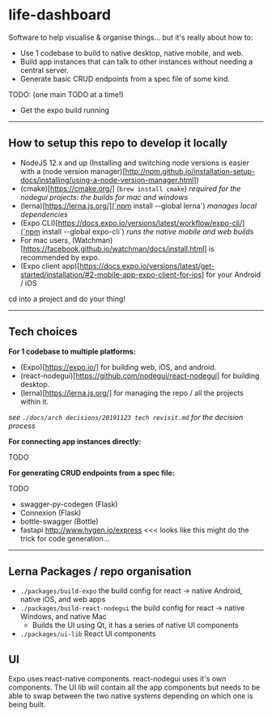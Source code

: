 # life-dashboard

Software to help visualise & organise things... but it's really about how to:

- Use 1 codebase to build to native desktop, native mobile, and web. 
- Build app instances that can talk to other instances without needing a central server.
- Generate basic CRUD endpoints from a spec file of some kind.

TODO: (one main TODO at a time!)

 - Get the expo build running

---

## How to setup this repo to develop it locally

- NodeJS 12.x and up (Installing and switching node versions is easier with a (node version manager)[http://npm.github.io/installation-setup-docs/installing/using-a-node-version-manager.html])
- (cmake)[https://cmake.org/] (`brew install cmake`) _required for the nodegui projects: the builds for mac and windows_
- (lerna)[https://lerna.js.org/](`npm install --global lerna`) _manages local dependencies_
- (Expo CLI)[https://docs.expo.io/versions/latest/workflow/expo-cli/](`npm install --global expo-cli`) _runs the native mobile and web builds_
- For mac users, (Watchman)[https://facebook.github.io/watchman/docs/install.html] is recommended by expo.
- (Expo client app)[https://docs.expo.io/versions/latest/get-started/installation/#2-mobile-app-expo-client-for-ios] for your Android / iOS

cd into a project and do your thing!

---

## Tech choices

**For 1 codebase to multiple platforms:**

- (Expo)[https://expo.io/] for building web, iOS, and android.
- (react-nodegui)[https://github.com/nodegui/react-nodegui] for building desktop.
- (lerna)[https://lerna.js.org/] for managing the repo / all the projects within it.

_see `./docs/arch decisions/20191123 tech revisit.md` for the decision process_

**For connecting app instances directly:**

TODO

**For generating CRUD endpoints from a spec file:**

TODO

* swagger-py-codegen (Flask)
* Connexion (Flask)
* bottle-swagger (Bottle)
* fastapi
http://www.hygen.io/express <<< looks like this might do the trick for code generation...

---

## Lerna Packages / repo organisation

- `./packages/build-expo` the build config for react -> native Android, native iOS, and web apps
- `./packages/build-react-nodegui` the build config for react -> native Windows, and native Mac
  - Builds the UI using Qt, it has a series of native UI components
- `./packages/ui-lib` React UI components

## UI

Expo uses react-native components. react-nodegui uses it's own components. The UI lib will contain all the app components but needs to be able to swap between the two native systems depending on which one is being built.